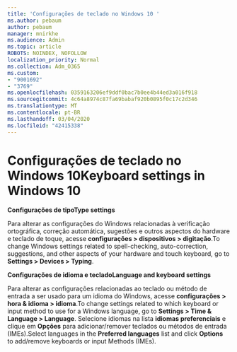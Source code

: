 ```yaml
---
title: 'Configurações de teclado no Windows 10 '
ms.author: pebaum
author: pebaum
manager: mnirkhe
ms.audience: Admin
ms.topic: article
ROBOTS: NOINDEX, NOFOLLOW
localization_priority: Normal
ms.collection: Adm_O365
ms.custom:
- "9001692"
- "3769"
ms.openlocfilehash: 0359163206ef9ddf0bac7b0ee4b44ed3a016f918
ms.sourcegitcommit: 4c64a8974c87fa69babaf920b0895f0c17c2d346
ms.translationtype: MT
ms.contentlocale: pt-BR
ms.lasthandoff: 03/04/2020
ms.locfileid: "42415338"
---
```

# <a name="keyboard-settings-in-windows-10"></a><span data-ttu-id="c495e-102">Configurações de teclado no Windows 10</span><span class="sxs-lookup"><span data-stu-id="c495e-102">Keyboard settings in Windows 10</span></span>

<span data-ttu-id="c495e-103">**Configurações de tipo**</span><span class="sxs-lookup"><span data-stu-id="c495e-103">**Type settings**</span></span>

<span data-ttu-id="c495e-104">Para alterar as configurações do Windows relacionadas à verificação ortográfica, correção automática, sugestões e outros aspectos do hardware e teclado de toque, acesse **configurações > dispositivos > digitação**.</span><span class="sxs-lookup"><span data-stu-id="c495e-104">To change Windows settings related to spell-checking, auto-correction, suggestions, and other aspects of your hardware and touch keyboard, go to **Settings > Devices > Typing**.</span></span> 

<span data-ttu-id="c495e-105">**Configurações de idioma e teclado**</span><span class="sxs-lookup"><span data-stu-id="c495e-105">**Language and keyboard settings**</span></span>

<span data-ttu-id="c495e-106">Para alterar as configurações relacionadas ao teclado ou método de entrada a ser usado para um idioma do Windows, acesse **configurações > hora & idioma > idioma**.</span><span class="sxs-lookup"><span data-stu-id="c495e-106">To change settings related to which keyboard or input method to use for a Windows language, go to **Settings > Time & Language > Language**.</span></span> <span data-ttu-id="c495e-107">Selecione idiomas na lista **idiomas preferenciais** e clique em **Opções** para adicionar/remover teclados ou métodos de entrada (IMEs).</span><span class="sxs-lookup"><span data-stu-id="c495e-107">Select languages in the **Preferred languages** list and click **Options** to add/remove keyboards or input Methods (IMEs).</span></span>
